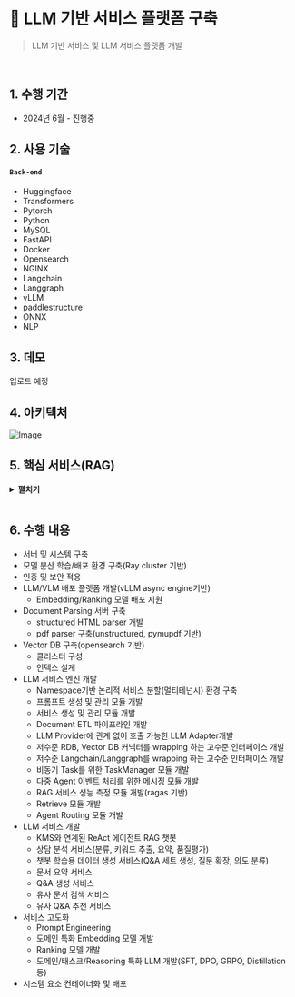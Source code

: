 # :pushpin: LLM 기반 서비스 플랫폼 구축
>LLM 기반 서비스 및 LLM 서비스 플랫폼 개발

</br>

## 1. 수행 기간
- 2024년 6월 - 진행중

## 2. 사용 기술
#### `Back-end`
  - Huggingface
  - Transformers
  - Pytorch
  - Python
  - MySQL
  - FastAPI
  - Docker
  - Opensearch
  - NGINX
  - Langchain
  - Langgraph
  - vLLM
  - paddlestructure
  - ONNX
  - NLP

## 3. 데모
업로드 예정

## 4. 아키텍처
![Image](https://github.com/user-attachments/assets/0e6017c6-2384-4a7c-8a82-3c6b0abc56f2)


## 5. 핵심 서비스(RAG)
  

<details>
<summary><b>펼치기</b></summary>
<div markdown="1">

### 5.1. 설명
지식베이스 내의 내용을 토대로 사용자의 질문에 응답을 해주는 ReAct기반 RAG agent

### 5.2. Agent Flow
![Image](https://github.com/user-attachments/assets/75cba692-539a-4857-b5de-245d7bebaf0e)

- **RAG Agnet**
  - ReAct 기반 Agent로써, EXAONE-3.5-7.8B 모델을 DeepSeek-R1 모델에서 distillation 하여 Reasoning 성능을 향상 시킨 모델을 기반으로 RAG 태스크에 맞게 Fine-tuning 한 모델을 사용
  - Action과 Final Answer 시 Sentinel(Action 수행 시와 Final Answer 생성 시 <break/>)을 출력하게끔 하여 해당 토큰을 기반으로 토큰 생성을 멈추고 이후 단계로 이행
  - 멀티턴 대화에서 User의 말에 즉답을 하려면 어떻게 해야 하는지에 대하여 단계별로 계획을 세운 이후 수행
  - 주어진 Action은 Knowledge Search와 Chat 두가지로 Knowledge Searchs는 지식베이스에서 검색을 하는 tool, tool을 사용할 필요가 없을 경우에 사용하는 chat Action으로 기존의 assistant가 대화를 이어서 진행

- **Query Processing**
  - 복합 쿼리 분할
  - 시간정보(오늘, 어제)가 포함될 경우 현재 날짜 기준으로 치환
  - 수사를 제외하고 핵심 검색어만 추출
  - 검색 필터 추출(문서 명을 명시한 경우)
    
- **Retrieval Action**
  - 쿼리들에 대한 검색 수행(기본적으로 Semantic Search와 Keword search에 대해 RRF를 수행 후 ReRanking)
    
- **Validate**
  - 검색된 내용에 질문에 대한 답변이 포합되어 있는지 검증

### 5.3. Event Handling

에이전트에서 발생되는 상황을 추적하고, 현재 상황을 Target System에 실시간으로 보내는 것이 필요하며, 에이전트 상태 업데이트 시 Event Manager를 통하여 발생되는 Event에 대한 처리 제공

### 5.4. Connection Handling

Agentic RAG 서비스는 웹소켓 기반으로 제공되며 Connection들에 관하여 세션관리 제공

</div>
</details>

</br>

## 6. 수행 내용
  - 서버 및 시스템 구축
  - 모델 분산 학습/배포 환경 구축(Ray cluster 기반)
  - 인증 및 보안 적용
  - LLM/VLM  배포 플랫폼 개발(vLLM async engine기반)
    - Embedding/Ranking 모델 배포 지원
  - Document Parsing 서버 구축
    - structured HTML parser 개발
    - pdf parser 구축(unstructured, pymupdf 기반)
  - Vector DB 구축(opensearch 기반)
    - 클러스터 구성
    - 인덱스 설계
  - LLM 서비스 엔진 개발
    - Namespace기반 논리적 서비스 분할(멀티테넌시) 환경 구축
    - 프롬프트 생성 및 관리 모듈 개발
    - 서비스 생성 및 관리 모듈 개발
    - Document ETL 파이프라인 개발
    - LLM Provider에 관계 없이 호출 가능한 LLM Adapter개발
    - 저수준 RDB, Vector DB 커넥터를 wrapping 하는 고수준 인터페이스 개발
    - 저수준 Langchain/Langgraph를 wrapping 하는 고수준 인터페이스 개발
    - 비동기 Task를 위한 TaskManager 모듈 개발
    -  다중 Agent 이벤트 처리를 위한 메시징 모듈 개발
    -  RAG 서비스 성능 측정 모듈 개발(ragas 기반)
    -  Retrieve 모듈 개발
    -  Agent Routing 모듈 개발
  - LLM 서비스 개발
    - KMS와 연계된 ReAct 에이전트 RAG 챗봇
    - 상담 분석 서비스(분류, 키워드 추출, 요약, 품질평가)
    - 챗봇 학습용 데이터 생성 서비스(Q&A 세트 생성, 질문 확장, 의도 분류)
    - 문서 요약 서비스
    - Q&A 생성 서비스
    - 유사 문서 검색 서비스
    - 유사 Q&A 추천 서비스
 - 서비스 고도화
   - Prompt Engineering
   - 도메인 특화 Embedding 모델 개발
   - Ranking 모델 개발
   -  도메인/태스크/Reasoning 특화 LLM 개발(SFT, DPO, GRPO, Distillation 등)
 - 시스템 요소 컨테이너화 및 배포
